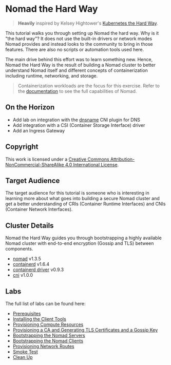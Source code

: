 # Nomad the Hard Way
> **Heavily** inspired by Kelsey Hightower's [Kubernetes the Hard Way](https://github.com/kelseyhightower/kubernetes-the-hard-way).

This tutorial walks you through setting up Nomad the hard way. Why is it "the hard way"? It does not use the built-in drivers or network modes Nomad provides and instead looks to the community to bring in those features. There are also no scripts or automation tools used here.

The main drive behind this effort was to learn something new. Hence, Nomad the Hard Way is the result of building a Nomad cluster to better understand Nomad itself and different concepts of containerization including runtime, networking, and storage.

> Containerization workloads are the focus for this exercise. Refer to the [documentation](https://www.nomadproject.io/docs) to see the full capabilities of Nomad.

## On the Horizon 
* Add lab on integration with the [dnsname](https://github.com/containers/dnsname) CNI plugin for DNS
* Add integration with a CSI (Container Storage Interface) driver
* Add an Ingress Gateway

## Copyright
This work is licensed under a [Creative Commons Attribution-NonCommercial-ShareAlike 4.0 International License](https://creativecommons.org/licenses/by-nc-sa/4.0/).

## Target Audience
The target audience for this tutorial is someone who is interesting in learning more about what goes into building a secure Nomad cluster and get a better understanding of CRIs (Container Runtime Interfaces) and CNIs (Container Network Interfaces).

## Cluster Details
Nomad the Hard Way guides you through bootstrapping a highly available Nomad cluster with end-to-end encryption (Gossip and TLS) between components.

* [nomad](https://github.com/hashicorp/nomad) v1.3.5
* [containerd](https://github.com/containerd/containerd) v1.6.4
* [containerd driver](https://github.com/Roblox/nomad-driver-containerd) v0.9.3
* [cni](https://github.com/containernetworking/cni) v1.0.0

## Labs
The full list of labs can be found here:
* [Prerequisites](docs/01-prerequisites.md)
* [Installing the Client Tools](docs/02-client-tools.md)
* [Provisioning Compute Resources](docs/03-compute-resources.md)
* [Provisioning a CA and Generating TLS Certificates and a Gossip Key](docs/04-certificate-authority.md)
* [Bootstrapping the Nomad Servers](docs/05-bootstrapping-nomad-servers.md)
* [Bootstrapping the Nomad Clients](docs/06-bootstrapping-nomad-clients.md)
* [Provisioning Network Routes](docs/07-network-routes.md)
* [Smoke Test](docs/08-smoke-test.md)
* [Clean Up](docs/09-clean-up.md)